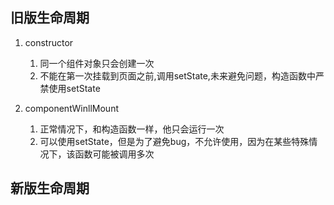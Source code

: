 ## 旧版生命周期

1. constructor 
    1. 同一个组件对象只会创建一次
    2. 不能在第一次挂载到页面之前,调用setState,未来避免问题，构造函数中严禁使用setState

2. componentWinllMount
    1. 正常情况下，和构造函数一样，他只会运行一次
    2. 可以使用setState，但是为了避免bug，不允许使用，因为在某些特殊情况下，该函数可能被调用多次

## 新版生命周期